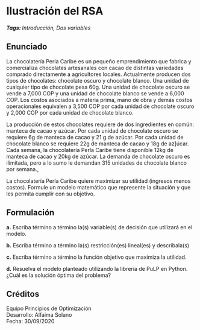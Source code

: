 # Ilustración del RSA

<b><i style=\font-size:13px\>Tags: </i></b><i style=\font-size:11px\>Introducción, Dos variables</i>

## Enunciado

La chocolatería Perla Caribe es un pequeño emprendimiento que fabrica y comercializa chocolates artesanales con cacao de distintas variedades comprado directamente a agricultores locales. Actualmente producen dos tipos de chocolates: chocolate oscuro y chocolate blanco. Una unidad de cualquier tipo de chocolate pesa 60g. Una unidad de chocolate oscuro se vende a 7,000 COP y una unidad de chocolate blanco se vende a 6,000 COP. Los costos asociados a materia prima, mano de obra y demás costos operacionales equivalen a 3,500 COP por cada unidad de chocolate oscuro y 2,000 COP por cada unidad de chocolate blanco.

La producción de estos chocolates requiere de dos ingredientes en común: manteca de cacao y azúcar. Por cada unidad de chocolate oscuro se requiere 6g de manteca de cacao y 21 g de azúcar. Por cada unidad de chocolate blanco se requiere 22g de manteca de cacao y 18g de az]úcar. Cada semana, la chocolatería Perla Caribe tiene disponible 12kg de manteca de cacao y 20kg de azúcar. La demanda de chocolate oscuro es ilimitada, pero a lo sumo le demandan 315 unidades de chocolate blanco por semana.,

La chocolatería Perla Caribe quiere maximizar su utilidad (ingresos menos costos). Formule un modelo matemático que represente la situación y que les permita cumplir con su objetivo.

## Formulación

**a.** Escriba término a término la(s) variable(s) de decisión que utilizará en el modelo.

**b.** Escriba término a término la(s) restricción(es) lineal(es) y descríbala(s)

**c.** Escriba término a término la función objetivo que maximiza la utilidad.

**d.** Resuelva el modelo planteado utilizando la librería de PuLP en Python. ¿Cuál es la solución óptima del problema?

## Créditos

Equipo Principios de Optimización<br>
Desarrollo: Alfaima Solano<br>
Fecha: 30/09/2020

```python

```
